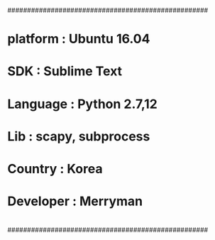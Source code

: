 ###################################################
#
# platform : Ubuntu 16.04
# SDK : Sublime Text
# Language : Python 2.7,12
# Lib : scapy, subprocess
# Country : Korea
# Developer : Merryman
# 
###################################################
